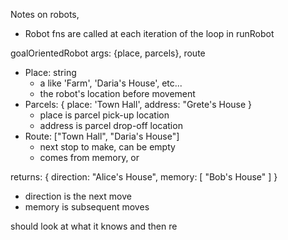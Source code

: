 Notes on robots,
- Robot fns are called at each iteration of the loop in runRobot

goalOrientedRobot
args: {place, parcels}, route
- Place: string
    - a like 'Farm', 'Daria's House', etc...
    - the robot's location before movement
- Parcels: { place: 'Town Hall', address: "Grete's House }
    - place is parcel pick-up location
    - address is parcel drop-off location
- Route: ["Town Hall", "Daria's House"]
    - next stop to make, can be empty
    - comes from memory, or

returns: { direction: "Alice's House", memory: [ "Bob's House" ] }
- direction is the next move
- memory is subsequent moves

should look at what it knows and then re